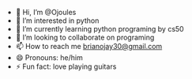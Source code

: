 - 👋 Hi, I’m @Ojoules
- 👀 I’m interested in python
- 🌱 I’m currently learning python programing by cs50
- 💞️ I’m looking to collaborate on programing 
- 📫 How to reach me brianojay30@gmail.com
- 😄 Pronouns: he/him
- ⚡ Fun fact: love playing guitars

<!---
Ojoules/Ojoules is a ✨ special ✨ repository because its `README.md` (this file) appears on your GitHub profile.
You can click the Preview link to take a look at your changes.
--->
